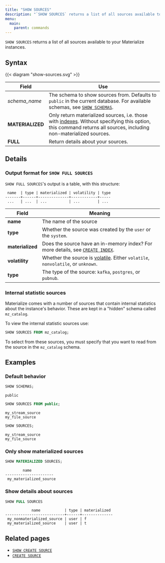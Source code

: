 ```yaml
---
title: "SHOW SOURCES"
description: "`SHOW SOURCES` returns a list of all sources available to your Materialize instances."
menu:
  main:
    parent: commands
---
```


`SHOW SOURCES` returns a list of all sources available to your Materialize
instances.

## Syntax

{{< diagram "show-sources.svg" >}}

Field | Use
------|-----
_schema&lowbar;name_ | The schema to show sources from. Defaults to `public` in the current database. For available schemas, see [`SHOW SCHEMAS`](../show-schemas).
**MATERIALIZED** | Only return materialized sources, i.e. those with [indexes](../create-index). Without specifying this option, this command returns all sources, including non-materialized sources.
**FULL** | Return details about your sources.

## Details

### Output format for `SHOW FULL SOURCES`

`SHOW FULL SOURCES`'s output is a table, with this structure:

```nofmt
 name  | type | materialized | volatility | type
-------+------+--------------+------------+-----
 ...   | ...  | ...          | ...        | ...
```

Field | Meaning
------|--------
**name** | The name of the source
**type** | Whether the source was created by the `user` or the `system`.
**materialized** | Does the source have an in-memory index? For more details, see [`CREATE INDEX`](../create-index).
**volatility** | Whether the source is [volatile](/overview/volatility). Either `volatile`, `nonvolatile`, or `unknown`.
**type** | The type of the source:  `kafka`, `postgres`, or `pubnub`.

### Internal statistic sources

Materialize comes with a number of sources that contain internal statistics
about the instance's behavior. These are kept in a "hidden" schema called
`mz_catalog`.

To view the internal statistic sources use:

```sql
SHOW SOURCES FROM mz_catalog;
```

To select from these sources, you must specify that you want to read from the
source in the `mz_catalog` schema.

## Examples

### Default behavior

```sql
SHOW SCHEMAS;
```
```nofmt
public
```
```sql
SHOW SOURCES FROM public;
```
```nofmt
my_stream_source
my_file_source
```
```sql
SHOW SOURCES;
```
```nofmt
my_stream_source
my_file_source
```

### Only show materialized sources

```sql
SHOW MATERIALIZED SOURCES;
```
```nofmt
        name
----------------------
 my_materialized_source
```

### Show details about sources

```sql
SHOW FULL SOURCES
```
```nofmt
            name           | type | materialized
---------------------------+------+--------------
 my_nonmaterialized_source | user | f
 my_materialized_source    | user | t
```

## Related pages

- [`SHOW CREATE SOURCE`](../show-create-source)
- [`CREATE SOURCE`](../create-source)
